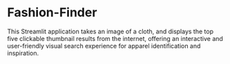 # Fashion-Finder
This Streamlit application takes an image of a cloth, and displays the top five clickable thumbnail results from the internet, offering an interactive and user-friendly visual search experience for apparel identification and inspiration.
